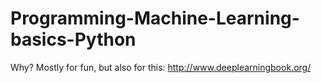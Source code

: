 # Programming-Machine-Learning-basics-Python
Why? Mostly for fun, but also for this: http://www.deeplearningbook.org/

